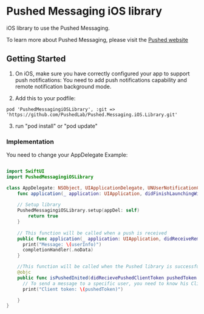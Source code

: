 # Pushed Messaging iOS library

iOS library to use the Pushed Messaging.

To learn more about Pushed Messaging, please visit the [Pushed website](https://pushed.ru)

## Getting Started

1. On iOS, make sure you have correctly configured your app to support push notifications:
You need to add push notifications capability and remote notification background mode.

2. Add this to your podfile: 
```
pod 'PushedMessagingiOSLibrary', :git => 'https://github.com/PushedLab/Pushed.Messaging.iOS.Library.git'
```

3. run "pod install" or "pod update" 

### Implementation

You need to change your AppDelegate
Example: 

```swift

import SwiftUI
import PushedMessagingiOSLibrary

class AppDelegate: NSObject, UIApplicationDelegate, UNUserNotificationCenterDelegate {
    func application(_ application: UIApplication, didFinishLaunchingWithOptions launchOptions: [UIApplication.LaunchOptionsKey : Any]? = nil) -> Bool {
        
	// Setup library
	PushedMessagingiOSLibrary.setup(appDel: self)
        return true
    }
    
    // This function will be called when a push is received
    public func application(_ application: UIApplication, didReceiveRemoteNotification userInfo: [AnyHashable : Any], fetchCompletionHandler completionHandler: @escaping (UIBackgroundFetchResult) -> Void) {
      print("Message: \(userInfo)")
      completionHandler(.noData)
    }

    //This function will be called when the Pushed library is successfully initialized
    @objc
    public func isPushedInited(didRecievePushedClientToken pushedToken: String) {
      // To send a message to a specific user, you need to know his Client token.
      print("Client token: \(pushedToken)")

    }
}

```



